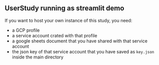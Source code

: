 ## UserStudy running as streamlit demo

If you want to host your own instance of this study, you need:
- a GCP profile
- a service account crated with that profile
- a google sheets document that you have shared with that service account
- the json key of that service account that you have saved as `key.json` inside the main directory
